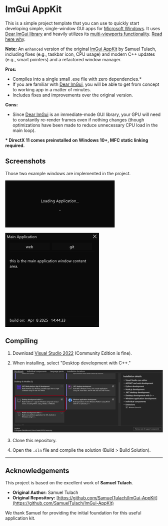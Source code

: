 # ImGui AppKit

This is a simple project template that you can use to quickly start developing simple, single-window GUI apps for [Microsoft Windows](https://www.microsoft.com/en-us/windows). It uses [Dear ImGui library](https://github.com/ocornut/imgui) and heavily utilizes its [multi-viewports functionality](https://github.com/ocornut/imgui/wiki/Multi-Viewports). [Read here why](https://tulach.cc/writing-gui-apps-for-windows-is-painful/).

**Note:** An `enhanced` version of the original [ImGui AppKit](https://github.com/SamuelTulach/ImGui-AppKit) by Samuel Tulach, including fixes (e.g., taskbar icon, CPU usage) and modern C++ updates (e.g., smart pointers) and a refactored window manager.

**Pros:**

* Compiles into a single small .exe file with zero dependencies.*
* If you are familiar with [Dear ImGui](https://github.com/ocornut/imgui), you will be able to get from concept to working app in a matter of minutes.
* Includes fixes and improvements over the original version.

**Cons:**

* Since [Dear ImGui](https://github.com/ocornut/imgui) is an immediate-mode GUI library, your GPU will need to constantly re-render frames even if nothing changes (though optimizations have been made to reduce unnecessary CPU load in the main loop).

**\* DirectX 11 comes preinstalled on Windows 10+, MFC static linking required.**

## Screenshots

Those two example windows are implemented in the project.

![screenshot](assets/SplashScreen.gif) 

![screenshot](assets/MainApplication.png)


## Compiling

1.  Download [Visual Studio 2022](https://visualstudio.microsoft.com/vs/) (Community Edition is fine).
2.  When installing, select "Desktop development with C++."

    ![screenshot](assets/vs-desktop-cpp.png)
3.  Clone this repository.
4.  Open the `.sln` file and compile the solution (Build > Build Solution).

---

## Acknowledgements

This project is based on the excellent work of **Samuel Tulach**.

* **Original Author:** Samuel Tulach
* **Original Repository:** [https://github.com/SamuelTulach/ImGui-AppKit](https://github.com/SamuelTulach/ImGui-AppKit)

We thank Samuel for providing the initial foundation for this useful application kit.
